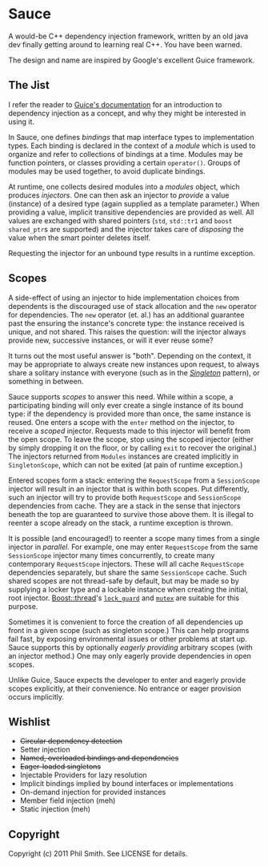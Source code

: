 # Sauce #

A would-be C++ dependency injection framework, written by an old java dev finally getting around to learning real C++.  You have been warned.

The design and name are inspired by Google's excellent Guice framework.

## The Jist ##

I refer the reader to [Guice's documentation](http://code.google.com/docreader/#p=google-guice&s=google-guice&t=Motivation) for an introduction to dependency injection as a concept, and why they might be interested in using it.

In Sauce, one defines _bindings_ that map interface types to implementation types.  Each binding is declared in the context of a _module_ which is used to organize and refer to collections of bindings at a time.  Modules may be function pointers, or classes providing a certain `operator()`.  Groups of modules may be used together, to avoid duplicate bindings.

At runtime, one collects desired modules into a _modules_ object, which produces _injectors_.  One can then ask an injector to _provide_ a value (instance) of a desired type (again supplied as a template parameter.)  When providing a value, implicit transitive dependencies are provided as well.  All values are exchanged with shared pointers (`std`, `std::tr1` and `boost` `shared_ptr`s are supported) and the injector takes care of _disposing_ the value when the smart pointer deletes itself.

Requesting the injector for an unbound type results in a runtime exception.

## Scopes ##

A side-effect of using an injector to hide implementation choices from dependents is the discouraged use of stack allocation and the `new` operator for dependencies.  The `new` operator (et. al.) has an additional guarantee past the ensuring the instance's concrete type: the instance received is unique, and not shared.  This raises the question: will the injector always provide new, successive instances, or will it ever reuse some?

It turns out the most useful answer is "both".  Depending on the context, it may be appropriate to always create new instances upon request, to always share a solitary instance with everyone (such as in the [_Singleton_](http://en.wikipedia.org/wiki/Singleton_pattern) pattern), or something in between.

Sauce supports _scopes_ to answer this need.  While within a scope, a participating binding will only ever create a single instance of its bound type: if the dependency is provided more than once, the same instance is reused.  One enters a scope with the `enter` method on the injector, to receive a _scoped_ injector.  Requests made to this injector will benefit from the open scope.  To leave the scope, stop using the scoped injector (either by simply dropping it on the floor, or by calling `exit` to recover the original.)  The injectors returned from `Modules` instances are created implicitly in `SingletonScope`, which can not be exited (at pain of runtime exception.)

Entered scopes form a stack: entering the `RequestScope` from a `SessionScope` injector will result in an injector that is within both scopes.  Put differently, such an injector will try to provide both `RequestScope` and `SessionScope` dependencies from cache.  They are a stack in the sense that injectors beneath the top are guaranteed to survive those above them.  It is illegal to reenter a scope already on the stack, a runtime exception is thrown.

It is possible (and encouraged!) to reenter a scope many times from a single injector in _parallel_.  For example, one may enter `RequestScope` from the same `SessionScope` injector many times concurrently, to create many contemporary `RequestScope` injectors.  These will all cache `RequestScope` dependencies separately, but share the same `SessionScope` cache.  Such shared scopes are not thread-safe by default, but may be made so by supplying a locker type and a lockable instance when creating the initial, root injector.  [Boost::thread](http://www.boost.org/doc/libs/1_47_0/doc/html/thread.html)'s [`lock_guard`](http://www.boost.org/doc/libs/1_47_0/doc/html/thread/synchronization.html#thread.synchronization.locks.lock_guard) and [`mutex`](http://www.boost.org/doc/libs/1_47_0/doc/html/thread/synchronization.html#thread.synchronization.mutex_types.mutex) are suitable for this purpose.

Sometimes it is convenient to force the creation of all dependencies up front in a given scope (such as singleton scope.)  This can help programs fail fast, by exposing environmental issues or other problems at start up.  Sauce supports this by optionally _eagerly providing_ arbitrary scopes (with an injector method.)  One may only eagerly provide dependencies in open scopes.

Unlike Guice, Sauce expects the developer to enter and eagerly provide scopes explicitly, at their convenience.  No entrance or eager provision occurs implicitly.

## Wishlist ##

* ~~Circular dependency detection~~
* Setter injection
* ~~Named, overloaded bindings and dependencies~~
* ~~Eager-loaded singletons~~
* Injectable Providers for lazy resolution
* Implicit bindings implied by bound interfaces or implementations
* On-demand injection for provided instances
* Member field injection (meh)
* Static injection (meh)

## Copyright ##

Copyright (c) 2011 Phil Smith. See LICENSE for details.
